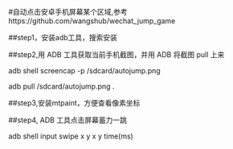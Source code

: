 #自动点击安卓手机屏幕某个区域,参考https://github.com/wangshub/wechat_jump_game

##step1，安装adb工具，搜索安装

##step2,用 ADB 工具获取当前手机截图，并用 ADB 将截图 pull 上来

adb shell screencap -p /sdcard/autojump.png

adb pull /sdcard/autojump.png .

##step3,安装mtpaint，方便查看像素坐标

##step4, ADB 工具点击屏幕蓄力一跳

adb shell input swipe x y x y time(ms)

